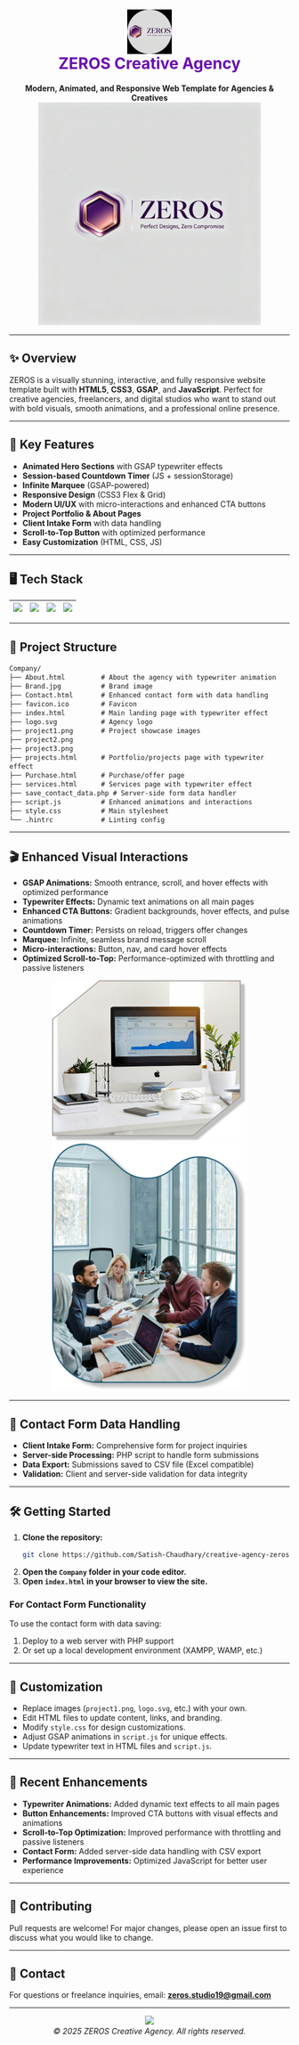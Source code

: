 <!-- ZEROS Creative Agency README -->

<h1 align="center">
  <img src="favicon.ico" alt="ZEROS Logo" width="80" style="vertical-align:middle;"> <br/>
  <span style="color:#6a0dad;">ZEROS Creative Agency</span>
</h1>

<p align="center">
  <b>Modern, Animated, and Responsive Web Template for Agencies & Creatives</b><br>
  <img src="Brand.jpg" alt="Landing Preview" width="400"/>
</p>

---

## ✨ Overview
ZEROS is a visually stunning, interactive, and fully responsive website template built with <b>HTML5</b>, <b>CSS3</b>, <b>GSAP</b>, and <b>JavaScript</b>. Perfect for creative agencies, freelancers, and digital studios who want to stand out with bold visuals, smooth animations, and a professional online presence.

---

## 🚀 Key Features

- <b>Animated Hero Sections</b> with GSAP typewriter effects
- <b>Session-based Countdown Timer</b> (JS + sessionStorage)
- <b>Infinite Marquee</b> (GSAP-powered)
- <b>Responsive Design</b> (CSS3 Flex & Grid)
- <b>Modern UI/UX</b> with micro-interactions and enhanced CTA buttons
- <b>Project Portfolio & About Pages</b>
- <b>Client Intake Form</b> with data handling
- <b>Scroll-to-Top Button</b> with optimized performance
- <b>Easy Customization</b> (HTML, CSS, JS)

---

## 🖥️ Tech Stack

| <img src="https://img.shields.io/badge/HTML5-E34F26?style=for-the-badge&logo=html5&logoColor=fff"/> | <img src="https://img.shields.io/badge/CSS3-1572B6?style=for-the-badge&logo=css3&logoColor=fff"/> | <img src="https://img.shields.io/badge/JavaScript-F7DF1E?style=for-the-badge&logo=javascript&logoColor=000"/> | <img src="https://img.shields.io/badge/GSAP-88CE02?style=for-the-badge&logo=greensock&logoColor=fff"/> |
|---|---|---|---|

---

## 📂 Project Structure

```text
Company/
├── About.html         # About the agency with typewriter animation
├── Brand.jpg          # Brand image
├── Contact.html       # Enhanced contact form with data handling
├── favicon.ico        # Favicon
├── index.html         # Main landing page with typewriter effect
├── logo.svg           # Agency logo
├── project1.png       # Project showcase images
├── project2.png
├── project3.png
├── projects.html      # Portfolio/projects page with typewriter effect
├── Purchase.html      # Purchase/offer page
├── services.html      # Services page with typewriter effect
├── save_contact_data.php # Server-side form data handler
├── script.js          # Enhanced animations and interactions
├── style.css          # Main stylesheet
└── .hintrc            # Linting config
```

---

## 🎬 Enhanced Visual Interactions

- <b>GSAP Animations:</b> Smooth entrance, scroll, and hover effects with optimized performance
- <b>Typewriter Effects:</b> Dynamic text animations on all main pages
- <b>Enhanced CTA Buttons:</b> Gradient backgrounds, hover effects, and pulse animations
- <b>Countdown Timer:</b> Persists on reload, triggers offer changes
- <b>Marquee:</b> Infinite, seamless brand message scroll
- <b>Micro-interactions:</b> Button, nav, and card hover effects
- <b>Optimized Scroll-to-Top:</b> Performance-optimized with throttling and passive listeners

<p align="center">
  <img src="project2.png" alt="Animated Section" width="350"/>
  <img src="project3.png" alt="Portfolio Preview" width="350"/>
</p>

---

## 💾 Contact Form Data Handling

- <b>Client Intake Form:</b> Comprehensive form for project inquiries
- <b>Server-side Processing:</b> PHP script to handle form submissions
- <b>Data Export:</b> Submissions saved to CSV file (Excel compatible)
- <b>Validation:</b> Client and server-side validation for data integrity

---

## 🛠️ Getting Started

1. <b>Clone the repository:</b>
   ```bash
   git clone https://github.com/Satish-Chaudhary/creative-agency-zeros.git
   ```
2. <b>Open the <code>Company</code> folder in your code editor.</b>
3. <b>Open <code>index.html</code> in your browser to view the site.</b>

### For Contact Form Functionality
To use the contact form with data saving:
1. Deploy to a web server with PHP support
2. Or set up a local development environment (XAMPP, WAMP, etc.)

---

## 🎨 Customization
- Replace images (<code>project1.png</code>, <code>logo.svg</code>, etc.) with your own.
- Edit HTML files to update content, links, and branding.
- Modify <code>style.css</code> for design customizations.
- Adjust GSAP animations in <code>script.js</code> for unique effects.
- Update typewriter text in HTML files and <code>script.js</code>.

---

## 🔧 Recent Enhancements

- <b>Typewriter Animations:</b> Added dynamic text effects to all main pages
- <b>Button Enhancements:</b> Improved CTA buttons with visual effects and animations
- <b>Scroll-to-Top Optimization:</b> Improved performance with throttling and passive listeners
- <b>Contact Form:</b> Added server-side data handling with CSV export
- <b>Performance Improvements:</b> Optimized JavaScript for better user experience

---

## 🤝 Contributing
Pull requests are welcome! For major changes, please open an issue first to discuss what you would like to change.

---

## 📧 Contact
For questions or freelance inquiries, email: <b>zeros.studio19@gmail.com</b>

---

<p align="center">
  <img src="https://img.shields.io/badge/Creative%20Agency-ZEROS-6a0dad?style=for-the-badge"/>
  <br>
  <i>© 2025 ZEROS Creative Agency. All rights reserved.</i>
</p>